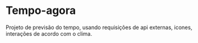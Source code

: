 # Tempo-agora
 Projeto de previsão do tempo, usando requisições de api externas, icones, interações de acordo com o clima. 
